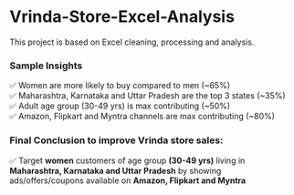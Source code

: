 # Vrinda-Store-Excel-Analysis

This project is based on Excel cleaning, processing and analysis.

### **Sample Insights**  
✅ Women are more likely to buy compared to men (~65%)  
✅ Maharashtra, Karnataka and Uttar Pradesh are the top 3 states (~35%)  
✅ Adult age group (30-49 yrs) is max contributing (~50%)  
✅ Amazon, Flipkart and Myntra channels are max contributing (~80%)  

### **Final Conclusion to improve Vrinda store sales:**  
✅ Target **women** customers of age group **(30-49 yrs)** living in **Maharashtra, Karnataka and Uttar Pradesh** by showing ads/offers/coupons available on **Amazon, Flipkart and Myntra**
